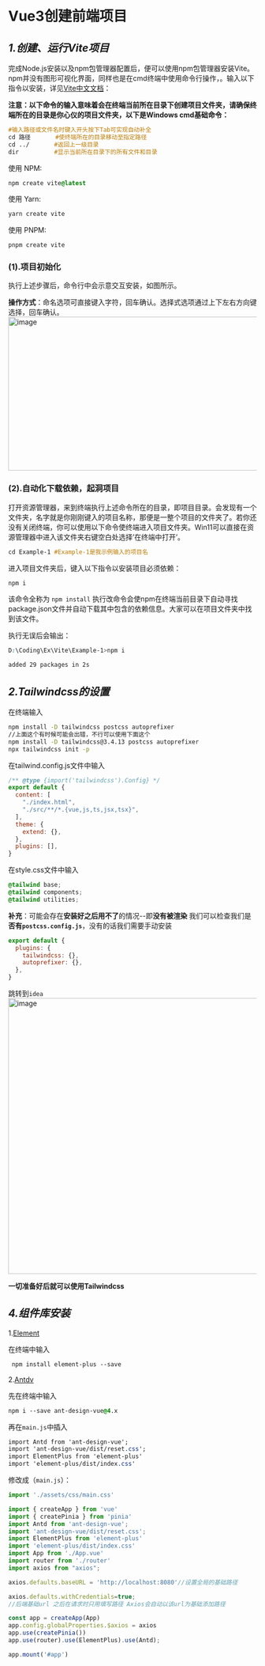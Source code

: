# **Vue3创建前端项目**

## *1.创建、运行Vite项目*


完成Node.js安装以及npm包管理器配置后，便可以使用npm包管理器安装Vite。npm并没有图形可视化界面，同样也是在cmd终端中使用命令行操作，。输入以下指令以安装，详见[Vite中文文档](https://cn.vitejs.dev/guide/)：

**注意：以下命令的输入意味着会在终端当前所在目录下创建项目文件夹，请确保终端所在的目录是你心仪的项目文件夹，以下是Windows cmd基础命令：**

```css
#输入路径或文件名时键入开头按下Tab可实现自动补全
cd 路径 		#使终端所在的目录移动至指定路径
cd ../		 #返回上一级目录
dir 		 #显示当前所在目录下的所有文件和目录
```

使用 NPM:

```css
npm create vite@latest
```

使用 Yarn:

```css
yarn create vite
```

使用 PNPM:

```css
pnpm create vite
```
### (1).项目初始化

执行上述步骤后，命令行中会示意交互安装，如图所示。

**操作方式**：命名选项可直接键入字符，回车确认。选择式选项通过上下左右方向键选择，回车确认。
<img width="683" height="311" alt="image" src="https://github.com/user-attachments/assets/e2635a63-8aeb-401f-bd40-7f885b0c0b5c" />

### (2).自动化下载依赖，起洞项目

打开资源管理器，来到终端执行上述命令所在的目录，即项目目录。会发现有一个文件夹，名字就是你刚刚键入的项目名称，那便是一整个项目的文件夹了。若你还没有关闭终端，你可以使用以下命令使终端进入项目文件夹。Win11可以直接在资源管理器中进入该文件夹右键空白处选择’在终端中打开’。

```css
cd Example-1 #Example-1是我示例输入的项目名
```

进入项目文件夹后，键入以下指令以安装项目必须依赖：

```css
npm i 
```

该命令全称为 `npm install` 执行改命令会使npm在终端当前目录下自动寻找package.json文件并自动下载其中包含的依赖信息。大家可以在项目文件夹中找到该文件。

执行无误后会输出：

```css
D:\Coding\Ex\Vite\Example-1>npm i

added 29 packages in 2s
```

## *2.Tailwindcss的设置*

在终端输入

```bash
npm install -D tailwindcss postcss autoprefixer
//上面这个有时候可能会出错，不行可以使用下面这个
npm install -D tailwindcss@3.4.13 postcss autoprefixer
npx tailwindcss init -p
```

在tailwind.config.js文件中输入

```javascript
/** @type {import('tailwindcss').Config} */
export default {
  content: [
    "./index.html",
    "./src/**/*.{vue,js,ts,jsx,tsx}",
  ],
  theme: {
    extend: {},
  },
  plugins: [],
}
```

在style.css文件中输入

```css
@tailwind base;
@tailwind components;
@tailwind utilities;
```
**补充**：可能会存在**安装好之后用不了**的情况--即**没有被渲染**
我们可以检查我们是**否有`postcss.config.js`**，没有的话我们需要手动安装
```js
export default {
  plugins: {
    tailwindcss: {},
    autoprefixer: {},
  },
}
```

跳转到`idea`
<img width="729" height="558" alt="image" src="https://github.com/user-attachments/assets/50c0b1db-b82c-4f74-814a-c42627f13456" />

**一切准备好后就可以使用Tailwindcss**
## ***4.组件库安装***

1.[Element](https://element-plus.org/zh-CN/guide/quickstart.html)

在终端中输入

```css
 npm install element-plus --save
```

2.[Antdv](https://www.antdv.com/docs/vue/getting-started-cn)

先在终端中输入

```css
npm i --save ant-design-vue@4.x
```

再在`main.js`中插入

```css
import Antd from 'ant-design-vue';
import 'ant-design-vue/dist/reset.css';
import ElementPlus from 'element-plus'
import 'element-plus/dist/index.css'
```

修改成（`main.js`）：

```javascript
import './assets/css/main.css'

import { createApp } from 'vue'
import { createPinia } from 'pinia'
import Antd from 'ant-design-vue';
import 'ant-design-vue/dist/reset.css';
import ElementPlus from 'element-plus'
import 'element-plus/dist/index.css'
import App from './App.vue'
import router from './router'
import axios from "axios";

axios.defaults.baseURL = 'http://localhost:8080'//设置全局的基础路径

axios.defaults.withCredentials=true;
//后端基础url 之后在请求时只用填写路径 Axios会自动以该url为基础添加路径

const app = createApp(App)
app.config.globalProperties.$axios = axios
app.use(createPinia())
app.use(router).use(ElementPlus).use(Antd);

app.mount('#app')


```
